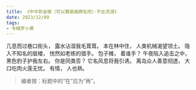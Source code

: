 ```yaml
---
title: 《中华铄金娘（可以算是曲牌名吧）·不在流浪》
date: 2023/12/09
tags:
- 专精罗小黑
---
```

几息而过巷口街头，
露水沾湿我毛茸茸。
本在林中住，
人类机械渴望领土。
隐入不知名的层楼，
恍然如老练的猎手。
包子摊，
着谁手？
午夜陷入追击之中，
黑色豹子护我左右。
你是同类否？
它名风息将我引诱。
离岛众人善意彻透，
大口吃肉火莲无忧。
有情，
人也熟。

> 编者按：标题中的“在”应为“再”。